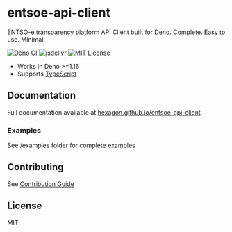# entsoe-api-client

ENTSO-e transparency platform API Client built for Deno. Complete. Easy to use. Minimal.

[![Deno CI](https://github.com/Hexagon/entsoe-api-client/actions/workflows/deno.yml/badge.svg)](https://github.com/Hexagon/entsoe-api-client/actions/workflows/deno.yml) [![jsdelivr](https://data.jsdelivr.com/v1/package/gh/hexagon/entsoe-api-client/badge?style=rounded)](https://www.jsdelivr.com/package/gh/hexagon/entsoe-api-client) 
[![MIT License](https://img.shields.io/badge/license-MIT-blue.svg)](https://github.com/Hexagon/entsoe-api-client/blob/master/LICENSE) 

*   Works in Deno >=1.16
*   Supports [TypeScript](https://www.typescriptlang.org/)

## Documentation

Full documentation available at [hexagon.github.io/entsoe-api-client](https://hexagon.github.io/entsoe-api-client/).

### Examples

See /examples folder for complete examples

## Contributing

See [Contribution Guide](/CONTRIBUTING.md)

## License

MIT
